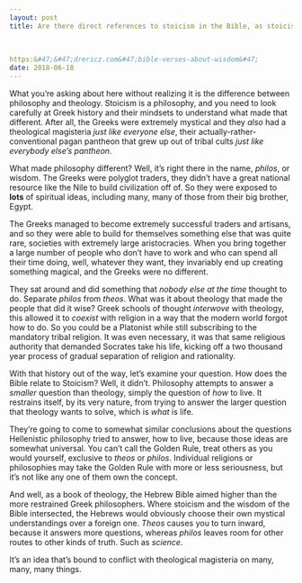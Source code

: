 ```yaml
---
layout: post
title: Are there direct references to stoicism in the Bible, as stoicism originated in ~300 B.C.? Does the Bible refute or directly argue stoicism in any way, or does its teachings intersect stoicism? In what ways?
    
        
    
https:&#47;&#47;drericz.com&#47;bible-verses-about-wisdom&#47;
date: 2018-06-18
---
```


<p>What you’re asking about here without realizing it is the difference between philosophy and theology. Stoicism is a philosophy, and you need to look carefully at Greek history and their mindsets to understand what made that different. After all, the Greeks were extremely mystical and they <i>also</i> had a theological magisteria <i>just like everyone else</i>, their actually-rather-conventional pagan pantheon that grew up out of tribal cults <i>just like everybody else’s pantheon</i>.</p><p>What made philosophy different? Well, it’s right there in the name, <i>philos</i>, or wisdom. The Greeks were polyglot traders, they didn’t have a great national resource like the Nile to build civilization off of. So they were exposed to <b>lots</b> of spiritual ideas, including many, many of those from their big brother, Egypt.</p><p>The Greeks managed to become extremely successful traders and artisans, and so they were able to build for themselves something else that was quite rare, societies with extremely large aristocracies. When you bring together a large number of people who don’t have to work and who can spend all their time doing, well, whatever they want, they invariably end up creating something magical, and the Greeks were no different.</p><p>They sat around and did something that <i>nobody else at the time</i> thought to do. Separate <i>philos</i> from <i>theos</i>. What was it about theology that made the people that did it wise? Greek schools of thought <i>interwove</i> with theology, this allowed it to <i>coexist</i> with religion in a way that the modern world forgot how to do. So you could be a Platonist while still subscribing to the mandatory tribal religion. It was even necessary, it was that same religious authority that demanded Socrates take his life, kicking off a two thousand year process of gradual separation of religion and rationality.</p><p>With that history out of the way, let’s examine your question. How does the Bible relate to Stoicism? Well, it didn’t. Philosophy attempts to answer a <i>smaller</i> question than theology, simply the question of <i>how</i> to live. It restrains itself, by its very nature, from trying to answer the larger question that theology wants to solve, which is <i>what</i> is life.</p><p>They’re going to come to somewhat similar conclusions about the questions Hellenistic philosophy tried to answer, how to live, because those ideas are somewhat universal. You can’t call the Golden Rule, treat others as you would yourself, exclusive to <i>theos</i> or <i>philos</i>. Individual religions or philosophies may take the Golden Rule with more or less seriousness, but it’s not like any one of them own the concept.</p><p>And well, as a book of theology, the Hebrew Bible aimed higher than the more restrained Greek philosophers. Where stoicism and the wisdom of the Bible intersected, the Hebrews would obviously choose their own mystical understandings over a foreign one. <i>Theos</i> causes you to turn inward, because it answers more questions, whereas <i>philos</i> leaves room for other routes to other kinds of truth. Such as <i>science</i>.</p><p>It’s an idea that’s bound to conflict with theological magisteria on many, many, many things.</p>
